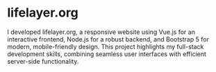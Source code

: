 # lifelayer.org
 I developed lifelayer.org, a responsive website using Vue.js for an interactive frontend, Node.js for a robust backend, and Bootstrap 5 for modern, mobile-friendly design. This project highlights my full-stack development skills, combining seamless user interfaces with efficient server-side functionality.
